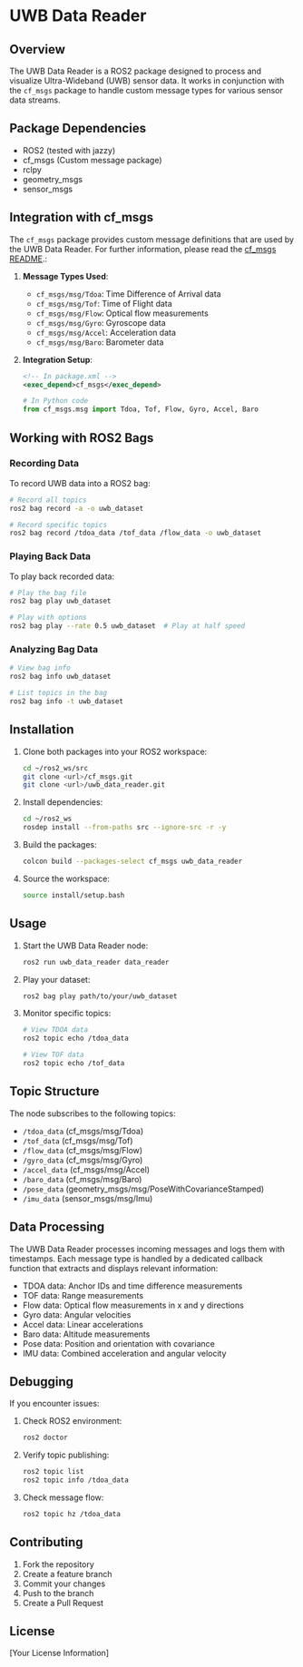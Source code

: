 # UWB Data Reader

## Overview
The UWB Data Reader is a ROS2 package designed to process and visualize Ultra-Wideband (UWB) sensor data. It works in conjunction with the `cf_msgs` package to handle custom message types for various sensor data streams.

## Package Dependencies
- ROS2 (tested with jazzy)
- cf_msgs (Custom message package)
- rclpy
- geometry_msgs
- sensor_msgs

## Integration with cf_msgs
The `cf_msgs` package provides custom message definitions that are used by the UWB Data Reader. For further information, please read the [cf_msgs README](./cf_msgs/README.md).:

1. **Message Types Used**:
   - `cf_msgs/msg/Tdoa`: Time Difference of Arrival data
   - `cf_msgs/msg/Tof`: Time of Flight data
   - `cf_msgs/msg/Flow`: Optical flow measurements
   - `cf_msgs/msg/Gyro`: Gyroscope data
   - `cf_msgs/msg/Accel`: Acceleration data
   - `cf_msgs/msg/Baro`: Barometer data

2. **Integration Setup**:
   ```xml
   <!-- In package.xml -->
   <exec_depend>cf_msgs</exec_depend>
   ```

   ```python
   # In Python code
   from cf_msgs.msg import Tdoa, Tof, Flow, Gyro, Accel, Baro
   ```

## Working with ROS2 Bags

### Recording Data
To record UWB data into a ROS2 bag:
```bash
# Record all topics
ros2 bag record -a -o uwb_dataset

# Record specific topics
ros2 bag record /tdoa_data /tof_data /flow_data -o uwb_dataset
```

### Playing Back Data
To play back recorded data:
```bash
# Play the bag file
ros2 bag play uwb_dataset

# Play with options
ros2 bag play --rate 0.5 uwb_dataset  # Play at half speed
```

### Analyzing Bag Data
```bash
# View bag info
ros2 bag info uwb_dataset

# List topics in the bag
ros2 bag info -t uwb_dataset
```

## Installation

1. Clone both packages into your ROS2 workspace:
   ```bash
   cd ~/ros2_ws/src
   git clone <url>/cf_msgs.git
   git clone <url>/uwb_data_reader.git
   ```

2. Install dependencies:
   ```bash
   cd ~/ros2_ws
   rosdep install --from-paths src --ignore-src -r -y
   ```

3. Build the packages:
   ```bash
   colcon build --packages-select cf_msgs uwb_data_reader
   ```

4. Source the workspace:
   ```bash
   source install/setup.bash
   ```

## Usage

1. Start the UWB Data Reader node:
   ```bash
   ros2 run uwb_data_reader data_reader
   ```

2. Play your dataset:
   ```bash
   ros2 bag play path/to/your/uwb_dataset
   ```

3. Monitor specific topics:
   ```bash
   # View TDOA data
   ros2 topic echo /tdoa_data

   # View TOF data
   ros2 topic echo /tof_data
   ```

## Topic Structure

The node subscribes to the following topics:
- `/tdoa_data` (cf_msgs/msg/Tdoa)
- `/tof_data` (cf_msgs/msg/Tof)
- `/flow_data` (cf_msgs/msg/Flow)
- `/gyro_data` (cf_msgs/msg/Gyro)
- `/accel_data` (cf_msgs/msg/Accel)
- `/baro_data` (cf_msgs/msg/Baro)
- `/pose_data` (geometry_msgs/msg/PoseWithCovarianceStamped)
- `/imu_data` (sensor_msgs/msg/Imu)

## Data Processing

The UWB Data Reader processes incoming messages and logs them with timestamps. Each message type is handled by a dedicated callback function that extracts and displays relevant information:

- TDOA data: Anchor IDs and time difference measurements
- TOF data: Range measurements
- Flow data: Optical flow measurements in x and y directions
- Gyro data: Angular velocities
- Accel data: Linear accelerations
- Baro data: Altitude measurements
- Pose data: Position and orientation with covariance
- IMU data: Combined acceleration and angular velocity

## Debugging

If you encounter issues:

1. Check ROS2 environment:
   ```bash
   ros2 doctor
   ```

2. Verify topic publishing:
   ```bash
   ros2 topic list
   ros2 topic info /tdoa_data
   ```

3. Check message flow:
   ```bash
   ros2 topic hz /tdoa_data
   ```

## Contributing
1. Fork the repository
2. Create a feature branch
3. Commit your changes
4. Push to the branch
5. Create a Pull Request

## License
[Your License Information] 
